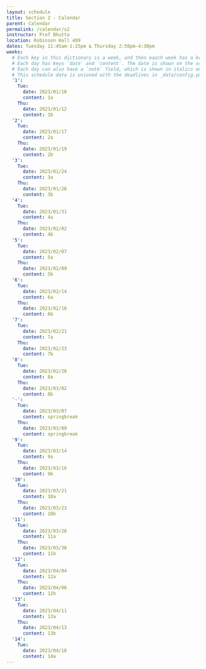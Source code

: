```yaml
---
layout: schedule
title: Section 2 - Calendar
parent: Calendar
permalink: /calendar/s2
instructor: Prof Bhutta
location: Robinson Hall 409
dates: Tuesday 11:45am-1:25pm & Thursday 2:50pm-4:30pm
weeks:
  # Each key in this dictionary is a week, and then eaach week has a key in [Mon, Tue, Wed, Thu, Thu].
  # Each day has keys `date` and `content`. The date is shown on the schedule, and `content` is a key into the yml file in _data/modules.yml. `content` may be an array.
  # Each day can also have a `note` field, which is shown in italics on the calendar.
  # This schedule data is unioned with the deadlines in _data/config.yml
  '1':
    Tue:
      date: 2023/01/10
      content: 1a
    Thu:
      date: 2023/01/12
      content: 1b
  '2':
    Tue:
      date: 2023/01/17
      content: 2a
    Thu:
      date: 2023/01/19
      content: 2b
  '3':
    Tue:
      date: 2023/01/24
      content: 3a
    Thu:
      date: 2023/01/26
      content: 3b
  '4':
    Tue:
      date: 2023/01/31
      content: 4a
    Thu:
      date: 2023/02/02
      content: 4b
  '5':
    Tue:
      date: 2023/02/07
      content: 5a
    Thu:
      date: 2023/02/09
      content: 5b
  '6':
    Tue:
      date: 2023/02/14
      content: 6a
    Thu:
      date: 2023/02/16
      content: 6b
  '7':
    Tue:
      date: 2023/02/21
      content: 7a
    Thu:
      date: 2023/02/23
      content: 7b
  '8':
    Tue:
      date: 2023/02/28
      content: 8a
    Thu:
      date: 2023/03/02
      content: 8b
  '-':
    Tue:
      date: 2023/03/07
      content: springbreak
    Thu:
      date: 2023/03/09
      content: springbreak
  '9':
    Tue:
      date: 2023/03/14
      content: 9a
    Thu:
      date: 2023/03/16
      content: 9b
  '10':
    Tue:
      date: 2023/03/21
      content: 10a
    Thu:
      date: 2023/03/23
      content: 10b
  '11':
    Tue:
      date: 2023/03/28
      content: 11a
    Thu:
      date: 2023/03/30
      content: 11b
  '12':
    Tue:
      date: 2023/04/04
      content: 12a
    Thu:
      date: 2023/04/06
      content: 12b
  '13':
    Tue:
      date: 2023/04/11
      content: 13a
    Thu:
      date: 2023/04/13
      content: 13b
  '14':
    Tue:
      date: 2023/04/18
      content: 14a
---
```

